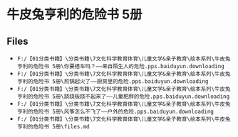 # 牛皮兔亨利的危险书 5册

## Files

- `F:/【01分类书籍】\分类书籍\7文化科学教育体育\儿童文学&亲子教育\绘本系列\牛皮兔亨利的危险书 5册\你要搭车吗？——来自陌生人的危险.pps.baiduyun.downloading`
- `F:/【01分类书籍】\分类书籍\7文化科学教育体育\儿童文学&亲子教育\绘本系列\牛皮兔亨利的危险书 5册\煎锅起火了——厨房里的危险.pps.baiduyun.downloading`
- `F:/【01分类书籍】\分类书籍\7文化科学教育体育\儿童文学&亲子教育\绘本系列\牛皮兔亨利的危险书 5册\跷跷板跷不起来了——儿童肥胖的危险.pps.baiduyun.downloading`
- `F:/【01分类书籍】\分类书籍\7文化科学教育体育\儿童文学&亲子教育\绘本系列\牛皮兔亨利的危险书 5册\风筝怎么不飞了——户外的危险.pps.baiduyun.downloading`
- `F:/【01分类书籍】\分类书籍\7文化科学教育体育\儿童文学&亲子教育\绘本系列\牛皮兔亨利的危险书 5册\files.md`
